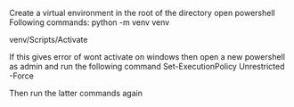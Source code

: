 Create a virtual environment in the root of the directory
open powershell
Following commands:
  python -m venv venv
  
  venv/Scripts/Activate
  
If this gives error of wont activate on windows then open a new powershell as admin and run the following command
  Set-ExecutionPolicy Unrestricted -Force
  
Then run the latter commands again
